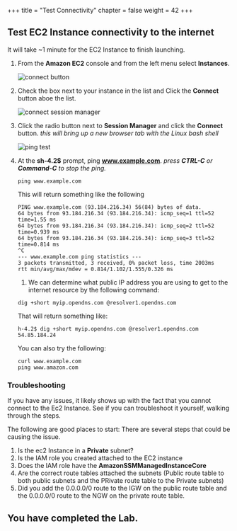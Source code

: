 +++
title = "Test Connectivity"
chapter = false
weight = 42
+++

## Test EC2 Instance connectivity to the internet
It will take ~1 minute for the EC2 Instance to finish launching.


1. From the **Amazon EC2** console and from the left menu select **Instances**.

    ![connect button](/images/testec2-list.png)
1. Check the box next to your instance in the list and Click the **Connect** button aboe the list.

    ![connect session manager](/images/testec2-connect.png)
1. Click the radio button next to  **Session Manager** and click the **Connect** button. _this will bring up a new browser tab with the Linux bash shell_

    ![ping test](/images/testec2-ping.png)
1. At the **sh-4.2$** prompt, ping **www.example.com**. _press **CTRL-C** or **Command-C** to stop the ping._
    ```
    ping www.example.com
    ```
    This will return something like the following
    ```
    PING www.example.com (93.184.216.34) 56(84) bytes of data.
    64 bytes from 93.184.216.34 (93.184.216.34): icmp_seq=1 ttl=52 time=1.55 ms
    64 bytes from 93.184.216.34 (93.184.216.34): icmp_seq=2 ttl=52 time=0.939 ms
    64 bytes from 93.184.216.34 (93.184.216.34): icmp_seq=3 ttl=52 time=0.814 ms
    ^C
    --- www.example.com ping statistics ---
    3 packets transmitted, 3 received, 0% packet loss, time 2003ms
    rtt min/avg/max/mdev = 0.814/1.102/1.555/0.326 ms
    ```
    1. We can determine what public IP address you are using to get to the internet resource by the following command:
    ```
    dig +short myip.opendns.com @resolver1.opendns.com
    ```
    That will return something like:
    ```
    h-4.2$ dig +short myip.opendns.com @resolver1.opendns.com
    54.85.184.24
    ```

    You can also try the following:
    ```
    curl www.example.com
    ping www.amazon.com
    ```

### Troubleshooting ###

If you have any issues, it likely shows up with the fact that you cannot connect to the Ec2 Instance. See if you can troubleshoot it yourself, walking through the steps.

The following are good places to start: 
There are several steps that could be causing the issue.

1. Is the ec2 Instance in a **Private** subnet?
1. Is the IAM role you created attached to the EC2 instance
1. Does the IAM role have the **AmazonSSMManagedInstanceCore**
1. Are the correct route tables attached the subnets (Public route table to both public subnets and the PRivate route table to the Private subnets)
1. Did you add the 0.0.0.0/0 route to the IGW on the public route table and the 0.0.0.0/0 route to the NGW on the private route table. 


## You have completed the Lab.
